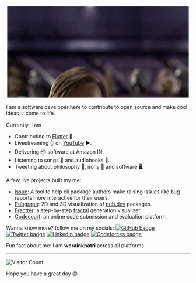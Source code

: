 <p align="center"> <img src="hello-there.gif"> </p>

I am a software developer here to contribute to open source and make cool ideas 💡 come to life.

Currently, I am
- Contributing to [Flutter](https://github.com/pulls?q=is%3Apr+author%3Awerainkhatri+org%3Aflutter) 💙.
- Livestreaming 👆 on [YouTube](https://www.youtube.com/channel/UCGMrCX1rNPBfdtP5UtLGMjw) ▶️.
- Delivering 📦 software at Amazon IN.
- Listening to songs 🎵 and audiobooks 📘.
- Tweeting about philosophy 📜, irony 🧲 and software 🖥️.

A few live projects built my me:
- [issue](https://pub.dev/packages/issue): A tool to help cli package authors make raising issues like bug reports more interactive for their users.
- [Pubgraph](http://pubgraph.virenkhatri.me): 2D and 3D visualization of [pub.dev](https://pub.dev) packages.
- [Fractter](http://fractter.virenkhatri.me): a step-by-step [fractal](https://en.wikipedia.org/wiki/Fractal) generation visualizer.
- [Codecourt](http://codecourt.virenkhatri.me): an online code submission and evaluation platform.

Wanna know more? follow me on my socials:
[![GitHub badge][]][GitHub handle]
[![Twitter badge][]][Twitter handle]
[![LinkedIn badge][]][LinkedIn handle]
[![Codeforces badge][]][Codeforces handle]

Fun fact about me: I am **werainkhatri** across all platforms.

<hr>

![Visitor Count](https://profile-counter.glitch.me/werainkhatri/count.svg)

Hope you have a great day 😄

[Twitter badge]: https://img.shields.io/twitter/follow/werainkhatri.svg?style=social&label=Follow
[Twitter handle]: https://twitter.com/intent/follow?screen_name=werainkhatri
[GitHub badge]: https://img.shields.io/github/followers/werainkhatri?style=social
[GitHub handle]: https://github.com/werainkhatri
[LinkedIn handle]: https://linkedin.com/in/werainkhatri
[LinkedIn badge]: https://img.shields.io/badge/LinkedIn-Connect-%230A66C2
[Codeforces handle]: https://codeforces.com/profile/werainkhatri
[Codeforces badge]: https://img.shields.io/badge/Codeforces-add%20to%20friends-%23C40017
[Top Langs badge]: https://github-readme-stats.vercel.app/api/top-langs/?username=werainkhatri&layout=compact&show_icons=true&hide_border=true&theme=dark
[Top Langs link]: https://github.com/anuraghazra/github-readme-stats
[Activity badge]: https://activity-graph.herokuapp.com/graph?username=werainkhatri&theme=react-dark
[Activity link]: https://activity-graph.herokuapp.com/
